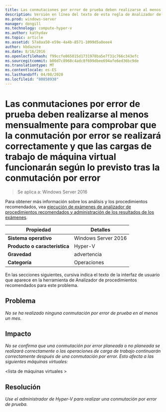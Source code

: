 ```yaml
---
title: Las conmutaciones por error de prueba deben realizarse al menos mensualmente para comprobar que la conmutación por error se realizará correctamente y que las cargas de trabajo de máquina virtual funcionarán según lo previsto tras la conmutación por error
description: Versión en línea del texto de esta regla de Analizador de procedimientos recomendados.
ms.prod: windows-server
manager: dongill
ms.technology: compute-hyper-v
ms.author: kathydav
ms.topic: article
ms.assetid: 57a8aa50-e59e-4a4b-8571-1099d5a8eee4
author: kbdazure
ms.date: 8/16/2016
ms.openlocfilehash: f99ccfe065015d1731978ba5e7f31c766c343efc
ms.sourcegitcommit: b00d7c8968c4adc8f699dbee694afe6ed36bc9de
ms.translationtype: MT
ms.contentlocale: es-ES
ms.lasthandoff: 04/08/2020
ms.locfileid: "80858938"
---
```

# <a name="test-failovers-should-be-carried-out-at-least-monthly-to-verify-that-failover-will-succeed-and-that-virtual-machine-workloads-will-operate-as-expected-after-failover"></a>Las conmutaciones por error de prueba deben realizarse al menos mensualmente para comprobar que la conmutación por error se realizará correctamente y que las cargas de trabajo de máquina virtual funcionarán según lo previsto tras la conmutación por error

>Se aplica a: Windows Server 2016

Para obtener más información sobre los análisis y los procedimientos recomendados, vea [ejecución de exámenes de analizador de procedimientos recomendados y administración de los resultados de los exámenes](https://go.microsoft.com/fwlink/p/?LinkID=223177).  
  
|Propiedad|Detalles|  
|-|-|  
|**Sistema operativo**|Windows Server 2016| 
|**Producto o característica**|Hyper-V|  
|**Gravedad**|advertencia|  
|**Categoría**|Operaciones|  
  
En las secciones siguientes, cursiva indica el texto de la interfaz de usuario que aparece en la herramienta de Analizador de procedimientos recomendados para este problema.  
  
## <a name="issue"></a>Problema  
*No se ha realizado ninguna conmutación por error de prueba en al menos un mes.*  
  
## <a name="impact"></a>Impacto  
*No se confirma que una conmutación por error planeada o no planeada se realizará correctamente o las operaciones de carga de trabajo continuarán correctamente después de una conmutación por error. Esto afecta a las siguientes máquinas virtuales:*  
  
\<lista de máquinas virtuales >  
  
## <a name="resolution"></a>Resolución  
*Use el administrador de Hyper-V para realizar una conmutación por error de prueba.*  
  


